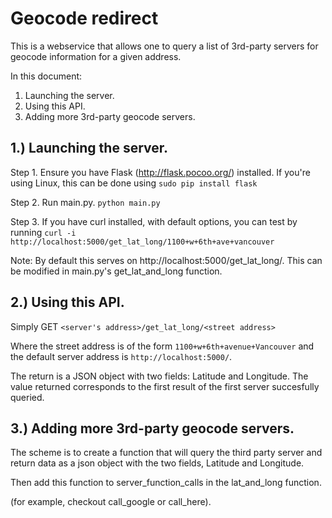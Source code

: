 # Geocode redirect
This is a webservice that allows one to query a list of 3rd-party servers for
geocode information for a given address.

In this document:
1) Launching the server.
2) Using this API.
3) Adding more 3rd-party geocode servers.

## 1.) Launching the server.

Step 1. Ensure you have Flask (http://flask.pocoo.org/) installed. If you're using
 Linux, this can be done using 
`sudo pip install flask`

Step 2. Run main.py. 
`python main.py`

Step 3. If you have curl installed, with default options, you can test by
 running
`curl -i http://localhost:5000/get_lat_long/1100+w+6th+ave+vancouver`

Note: By default this serves on http://localhost:5000/get_lat_long/. This can
be modified in main.py's get_lat_and_long function.


## 2.) Using this API.

Simply GET 
`<server's address>/get_lat_long/<street address>`

Where the street address is of the form `1100+w+6th+avenue+Vancouver` and the
default server address is `http://localhost:5000/`.

The return is a JSON object with two fields: Latitude and Longitude. The value
returned corresponds to the first result of the first server succesfully
queried. 

## 3.) Adding more 3rd-party geocode servers.
The scheme is to create a function that will query the third party server and
return data as a json object with the two fields, Latitude and Longitude. 

Then add this function to server_function_calls in the lat_and_long function.

(for example, checkout call_google or call_here).
